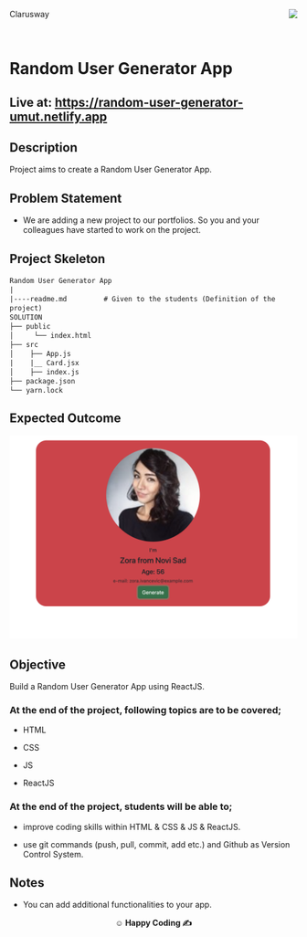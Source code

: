 <p>Clarusway<img align="right"
  src="https://secure.meetupstatic.com/photos/event/3/1/b/9/600_488352729.jpeg"  width="15px"></p>

<br>

# Random User Generator App

## Live at: https://random-user-generator-umut.netlify.app



## Description

Project aims to create a Random User Generator App.

## Problem Statement

- We are adding a new project to our portfolios. So you and your colleagues have started to work on the project.

## Project Skeleton

```
Random User Generator App
|
|----readme.md         # Given to the students (Definition of the project)
SOLUTION
├── public
│     └── index.html
├── src
│    ├── App.js
|    |__ Card.jsx
│    ├── index.js
├── package.json
└── yarn.lock
```

## Expected Outcome

![Project 002 Snapshot](./random-people-generator.png)

## Objective

Build a Random User Generator App using ReactJS.

### At the end of the project, following topics are to be covered;

- HTML

- CSS

- JS

- ReactJS

### At the end of the project, students will be able to;

- improve coding skills within HTML & CSS & JS & ReactJS.

- use git commands (push, pull, commit, add etc.) and Github as Version Control System.

## Notes

- You can add additional functionalities to your app.

**<p align="center">&#9786; Happy Coding &#9997;</p>**
